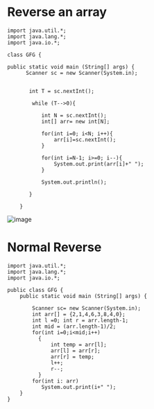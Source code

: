 # Reverse an array
    import java.util.*;
    import java.lang.*;
    import java.io.*;

    class GFG {

    public static void main (String[] args) {
          Scanner sc = new Scanner(System.in); 


           int T = sc.nextInt(); 

            while (T-->0){

               int N = sc.nextInt(); 
               int[] arr= new int[N];

               for(int i=0; i<N; i++){
                   arr[i]=sc.nextInt();
               }

               for(int i=N-1; i>=0; i--){
                   System.out.print(arr[i]+" ");
               }

               System.out.println();

           }

        }
    
    
   ![image](https://user-images.githubusercontent.com/35370115/186849734-be156575-41ae-4e68-a63c-a9139edf7730.png)
   
   
 # Normal Reverse 

    import java.util.*;
    import java.lang.*;
    import java.io.*;

    public class GFG {
        public static void main (String[] args) {

            Scanner sc= new Scanner(System.in);
            int arr[] = {2,1,4,6,3,8,4,0};
            int l =0; int r = arr.length-1;
            int mid = (arr.length-1)/2;
            for(int i=0;i<mid;i++)
              {
                  int temp = arr[l];
                  arr[l] = arr[r];
                  arr[r] = temp;
                  l++;
                  r--;
              }
            for(int i: arr)  
               System.out.print(i+" ");
        }
    }
